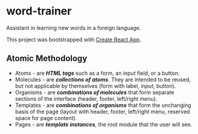 # word-trainer

Assistant in learning new words in a foreign language.

This project was bootstrapped with [Create React App](https://github.com/facebook/create-react-app).

## Atomic Methodology

- Atoms - are **_HTML tags_** such as a form, an input field, or a button.
- Molecules - are **_collections of atoms_**. They are intended to be reused, but not applicable by themselves (form with label, input, button).
- Organisms - are **_combinations of molecules_** that form separate sections of the interface (header, footer, left/right menu).
- Templates - are **_combinations of organisms_** that form the unchanging basis of the page (layout with header, footer, left/right menu, reserved space for page content).
- Pages - are **_template instances_**, the root module that the user will see.
